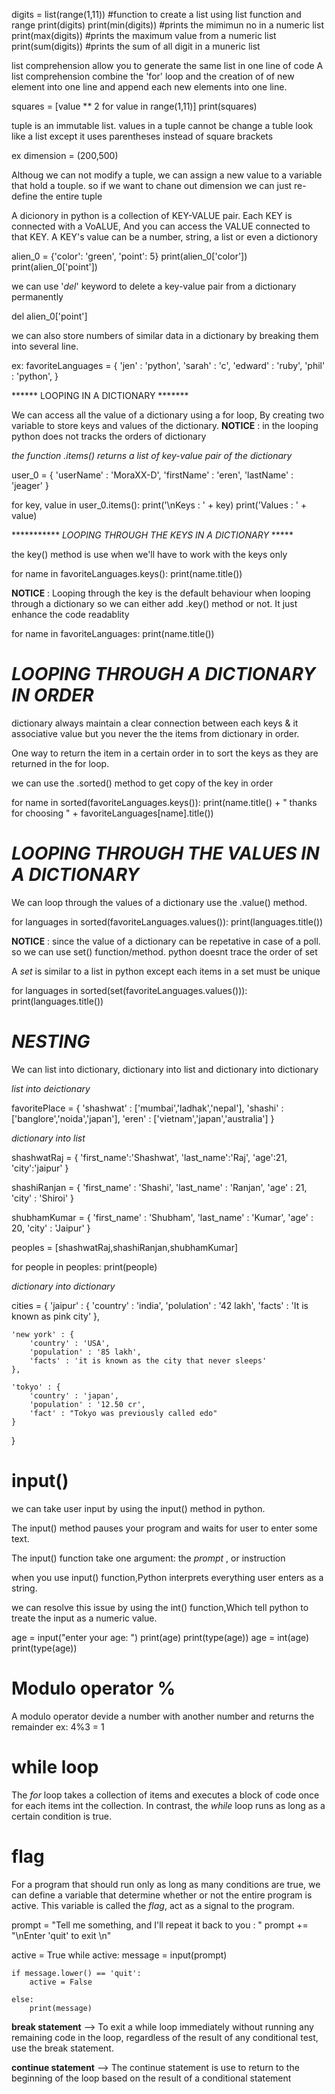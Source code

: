 digits = list(range(1,11))  #function to create a list using list function and range
print(digits)
print(min(digits))  #prints the mimimun no in a numeric list
print(max(digits))  #prints the maximum value from a numeric list
print(sum(digits))  #prints the sum of all digit in a muneric list

list comprehension allow you to generate the same list in one line of code
A list comprehension combine the 'for' loop and the creation of of new 
element into one line and append each new elements into one line. 

squares = [value ** 2 for value in range(1,11)]
print(squares) 

tuple is an immutable list. values in a tuple cannot be change
a tuble look like a list except it uses parentheses instead of square brackets

ex dimension = (200,500)

Althoug we can not modify a tuple, we can assign a new value to a variable that hold a touple. so if we want to chane out dimension we can just re-define the entire tuple

A dicionory in python is a collection of KEY-VALUE pair. Each KEY is connected with a VoALUE, And you can access the VALUE connected to that KEY. A KEY's value can be a number, string, a list or even a dictionory

alien_0 = {'color': 'green', 'point': 5}
print(alien_0['color'])
print(alien_0['point'])

we can use '*del*' keyword to delete a key-value pair from a dictionary permanently

del alien_0['point']

we can also store numbers of similar data in a dictionary by breaking them into several line.

 ex: favoriteLanguages = {
        'jen' : 'python',
        'sarah' : 'c',
        'edward' : 'ruby',
        'phil' : 'python',
        }

****** LOOPING IN A DICTIONARY *******

We can access all the value of a dictionary using a for loop, By creating two variable to store keys and values of the dictionary.
**NOTICE** : in the looping python does not tracks the orders of dictionary

*the function .items() returns a list of key-value pair of the dictionary*

user_0 = {
    'userName' : 'MoraXX-D',
    'firstName' : 'eren',
    'lastName' : 'jeager'
}

for key, value in user_0.items():
    print('\nKeys : ' + key)
    print('Values : ' + value)


*********** *LOOPING THROUGH THE KEYS IN A DICTIONARY* *****

the key() method is use when we'll have to work with the keys only

for name in favoriteLanguages.keys():
    print(name.title())

**NOTICE** : Looping through the key is the default behaviour when looping through a dictionary so we can either add .key() method or not. 
            It just enhance the code readablity 

for name in favoriteLanguages:
    print(name.title())

# *LOOPING THROUGH A DICTIONARY IN ORDER*

dictionary always maintain a clear connection between each keys & it associative value but you never the the items from dictionary in order.

One way to return the item in a certain order in to sort the keys as they are returned in the for loop.

we can use the .sorted() method to get copy of the key in order 

for name in sorted(favoriteLanguages.keys()):
    print(name.title() + " thanks for choosing " +
          favoriteLanguages[name].title())

# *LOOPING THROUGH THE VALUES IN A DICTIONARY*

We can loop through the values of a dictionary use the .value() method.

for languages in sorted(favoriteLanguages.values()):
    print(languages.title())

**NOTICE** : since the value of a dictionary can be repetative in case of a poll. so we can use set() function/method. python doesnt trace the order of set

A *set* is similar to a list in python except each items in a set must be unique

for languages in sorted(set(favoriteLanguages.values())):
    print(languages.title())

# *NESTING*

We can list into dictionary, dictionary into list and dictionary into dictionary

*list into deictionary*

favoritePlace = {
    'shashwat' : ['mumbai','ladhak','nepal'],
    'shashi' : ['banglore','noida','japan'],
    'eren' : ['vietnam','japan','australia']
}

*dictionary into list*

shashwatRaj = {
    'first_name':'Shashwat',
    'last_name':'Raj',
    'age':21,
    'city':'jaipur'
    }

shashiRanjan = {
    'first_name' : 'Shashi',
    'last_name' : 'Ranjan',
    'age' : 21,
    'city' : 'Shiroi'
}

shubhamKumar = {
    'first_name' : 'Shubham',
    'last_name' : 'Kumar',
    'age' : 20,
    'city' : 'Jaipur'
}

peoples = [shashwatRaj,shashiRanjan,shubhamKumar]

for people in peoples:
    print(people)


*dictionary into dictionary*


cities = {
    'jaipur' : {
        'country' : 'india',
        'polulation' : '42 lakh',
        'facts' : 'It is known as pink city'
    },

    'new york' : {
        'country' : 'USA',
        'population' : '85 lakh',
        'facts' : 'it is known as the city that never sleeps'
    },

    'tokyo' : {
        'country' : 'japan',
        'population' : '12.50 cr',
        'fact' : "Tokyo was previously called edo"
    }
}

# input()

we can take user input by using the input() method in python.

The input() method pauses your program and waits for user to enter some text.

The input() function take one argument: the *prompt* , or instruction

when you use input() function,Python interprets everything user enters as a string.

we can resolve this issue by using the int() function,Which tell python to treate the input as a 
numeric value.

age = input("enter your age: ")
print(age)
print(type(age))
age = int(age)
print(type(age))

# Modulo operator %

A modulo operator devide a number with another number and returns the remainder
ex: 4%3 = 1

# while loop

The *for* loop takes a collection of items and executes a block of code once for each items int the collection.
In contrast, the *while* loop runs as long as a certain condition is true.

# flag

For a program that should run only as long as many conditions are true,
we can define a variable that determine whether or not the entire program
is active. This variable is called the *flag*, act as a signal to the program.

prompt = "Tell me something, and I'll repeat it back to you : "
prompt += "\nEnter 'quit' to exit \n"

active = True 
while active:
    message = input(prompt)
    
    if message.lower() == 'quit':
        active = False

    else:
        print(message)


**break statement** --> To exit a while loop immediately without running any remaining code in the loop,
                        regardless of the result of any conditional test, use the break statement.

**continue statement**  --> The continue statement is use to return to the beginning of the loop based on the result
                            of a conditional statement

